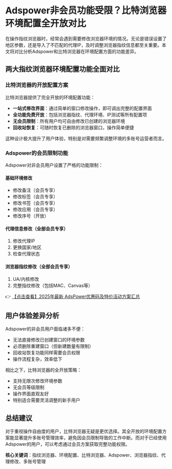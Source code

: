 # Adspower非会员功能受限？比特浏览器环境配置全开放对比

在操作指纹浏览器时，经常会遇到需要修改浏览器环境的情况。无论是错误设置了地区参数，还是导入了不匹配的代理IP，及时调整浏览器指纹信息都至关重要。本文将对比分析Adspower和比特浏览器在环境配置方面的功能差异。

## 两大指纹浏览器环境配置功能全面对比

### 比特浏览器的开放配置方案

比特浏览器提供了完全开放的环境配置功能：
- **一站式修改界面**：通过简单的窗口修改操作，即可调出完整的配置界面
- **全功能免费开放**：包括浏览器指纹、代理环境、IP测试等所有配置项
- **无会员限制**：所有用户均可自由修改已创建的浏览器环境
- **回收站恢复**：可随时恢复已删除的浏览器窗口，操作简单便捷

这种设计极大提升了用户体验，特别是对需要频繁调整环境的多账号运营者而言。

### Adspower的会员限制功能

Adspower对非会员用户设置了严格的功能限制：

#### 基础环境修改
- 修改备注（会员专享）
- 修改标签（会员专享）
- 修改书签（会员专享）
- 修改应用（会员专享）
- 修改序号（开放）

#### 代理信息修改（全部会员专享）
1. 修改代理IP
2. 更换国家/地区
3. 检查代理状态

#### 浏览器指纹修改（全部会员专享）
1. UA/内核修改
2. 完整指纹修改（包括MAC、Canvas等）

👉 [【点击查看】2025年最新 AdsPower优惠码及特价活动方案汇总](https://bit.ly/adspower_free)

## 用户体验差异分析

Adspower的非会员用户面临诸多不便：
- 无法直接修改已创建窗口的环境参数
- 必须删除重建窗口（但新建数量有限制）
- 回收站恢复功能同样需要会员权限
- 操作流程复杂，效率低下

相比之下，比特浏览器的全开放策略：
- 支持无限次修改环境参数
- 无会员等级限制
- 操作界面直观友好
- 特别适合需要灵活调整的新手用户

## 总结建议

对于重视操作自由度的用户，比特浏览器无疑是更优选择。其全开放的环境配置方案能显著提升多账号管理效率，避免因会员限制导致的工作中断。而对于已经使用Adspower的用户，可以考虑通过会员方案获取完整功能权限。

**核心关键词**：指纹浏览器、环境配置、比特浏览器、Adspower、浏览器指纹、代理修改、多账号管理